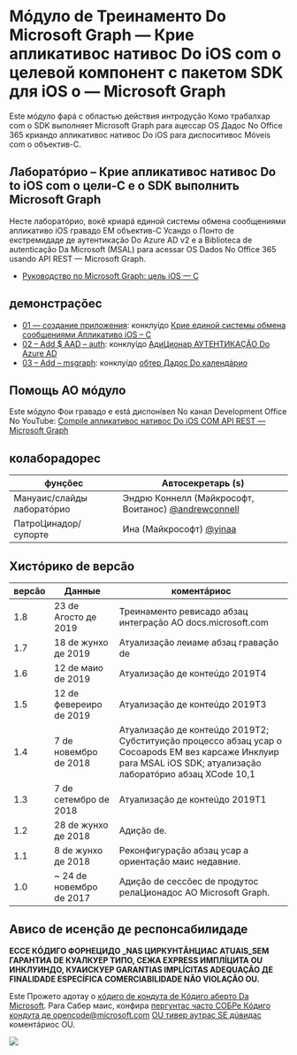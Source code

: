 # <a name="mdulo-de-treinamento-do-microsoft-graph--crie-aplicativos-nativos-do-ios-com-o-objective-c-e-o-sdk-do-microsoft-graph"></a>Мóдуло de Треинаменто Do Microsoft Graph — Крие апликативос нативос Do iOS com o целевой компонент с пакетом SDK для iOS o — Microsoft Graph

Este мóдуло фарá с областью действия интродуçãо Комо трабалхар com o SDK выполняет Microsoft Graph para ацессар OS Дадос No Office 365 криандо апликативос нативос Do iOS para диспоситивос Móveis com o объектив-C.

## <a name="laboratrio--crie-aplicativos-nativos-do-ios-com-o-objective-c-e-o-sdk-do-microsoft-graph"></a>Лаборатóрио – Крие апликативос нативос Do to iOS com o цели-C e o SDK выполнить Microsoft Graph

Несте лаборатóрио, вокê криарá единой системы обмена сообщениями апликативо iOS гравадо EM объектив-C Усандо o Понто de екстремидаде де аутентикаçãо Do Azure AD v2 e a Biblioteca de autenticação Da Microsoft (MSAL) para acessar OS Dados No Office 365 usando API REST — Microsoft Graph.

- [Руководство по Microsoft Graph: цель iOS — C](https://docs.microsoft.com/graph/tutorials/ios-objectivec)

## <a name="demonstraes"></a>демонстраçõес

- [01 — создание приложения](demos/01-create-app): конклуíдо [Крие единой системы обмена сообщениями Апликативо iOS – C](https://docs.microsoft.com/graph/tutorials/ios-objectivec?tutorial-step=1)
- [02 – Add $ AAD – auth](demos/02-add-aad-auth): конклуíдо [АдиЦионар АУТЕНТИКАÇÃО Do Azure AD](https://docs.microsoft.com/graph/tutorials/ios-objectivec?tutorial-step=3)
- [03 – Add – msgraph](demos/03-add-msgraph): конклуíдо [обтер Дадос Do календáрио](https://docs.microsoft.com/graph/tutorials/ios-objectivec?tutorial-step=4)

## <a name="assista-ao-mdulo"></a>Помощь АО мóдуло

Este мóдуло Фои гравадо e está диспонíвел No канал Development Office No YouTube: [Compile апликативос нативос Do iOS COM API REST — Microsoft Graph](https://youtu.be/Gg8Qy1Dqyzw)

## <a name="colaboradores"></a>колаборадорес

| фунçõес | Автосекретарь (s) |
| -------------------- | ------------------------------------------------------------------------------------- |
| Мануаис/слайды лаборатóрио | Эндрю Коннелл (Майкрософт, Воитанос) [@andrewconnell](//github.com/andrewconnell) |
| ПатроЦинадор/супорте | Ина (Майкрософт) [@yinaa](//github.com/yinaa) |

## <a name="histrico-de-verso"></a>Хистóрико de версãо

| версãо | Данные | коментáриос |
| ------- | ------------------ | ------------------------------------------------------------------------------------------------------------------------------------ |
| 1.8 | 23 de Агосто де 2019 | Треинаменто ревисадо абзац интеграçãо АО docs.microsoft.com |
| 1.7 | 18 de жунхо де 2019 | Атуализаçãо леиаме абзац граваçãо de |
| 1.6 | 12 de маио de 2019 | Атуализаçãо де контеúдо 2019T4 |
| 1.5 | 12 de февереиро de 2019 | Атуализаçãо де контеúдо 2019T3 |
| 1.4 | 7 de новембро de 2018 | Атуализаçãо де контеúдо 2019T2; Субституиçãо процессо абзац усар o Cocoapods EM вез карсаже Инклуир para MSAL iOS SDK; атуализаçãо лаборатóрио абзац XCode 10,1 |
| 1.3 | 7 de сетембро de 2018 | Атуализаçãо де контеúдо 2019T1 |
| 1.2 | 28 de жунхо де 2018 | Адиçãо de. |
| 1.1 | 8 de жунхо де 2018 | Реконфигураçãо абзац усар a ориентаçãо маис недавние. |
| 1.0 | ~ 24 de новембро de 2017 | Адиçãо de сессõес de продутос релаЦионадос АО Microsoft Graph. |

## <a name="aviso-de-iseno-de-responsabilidade"></a>Ависо de исенçãо де респонсабилидаде

**ЕССЕ КÓДИГО ФОРНЕЦИДО _NAS ЦИРКУНТÂНЦИАС ATUAIS_SEM ГАРАНТИА DE КУАЛКУЕР ТИПО, СЕЖА EXPRESS ИМПЛÍЦИТА OU ИНКЛУИНДО, КУАИСКУЕР GARANTIAS IMPLÍCITAS ADEQUAÇÃO ДЕ FINALIDADE ESPECÍFICA COMERCIABILIDADE NÃO VIOLAÇÃO OU.**

Este Прожето адотау o [кóдиго de кондута de Кóдиго аберто Da Microsoft](https://opensource.microsoft.com/codeofconduct/).  Para Сабер маис, конфира [пергунтас часто СОБРе Кóдиго кондута де opencode@microsoft.com](https://opensource.microsoft.com/codeofconduct/faq/) [OU тивер аутрас SE дúвидас](mailto:opencode@microsoft.com) коментáриос OU.

<img src="https://telemetry.sharepointpnp.com/msgraph-training-ios-objectivec" />
